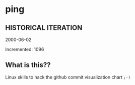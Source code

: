 # ping

## HISTORICAL ITERATION
2000-06-02

Incremented: 1096

## What is this?? 
Linux skills to hack the github commit visualization chart `;-)`
